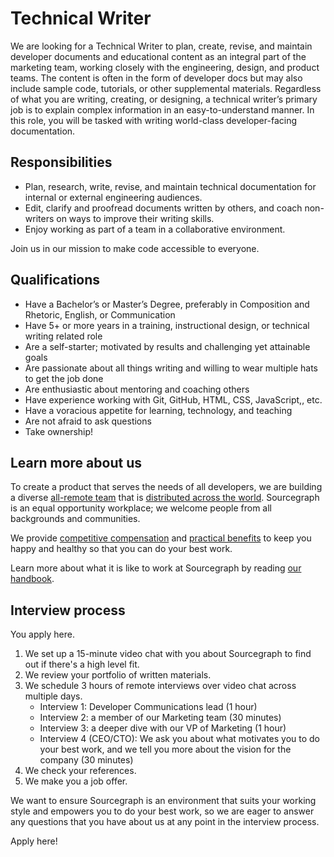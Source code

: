 # Technical Writer

We are looking for a Technical Writer to plan, create, revise, and maintain developer documents and educational content as an integral part of the marketing team, working closely with the engineering, design, and product teams. The content is often in the form of developer docs but may also include sample code, tutorials, or other supplemental materials. Regardless of what you are writing, creating, or designing, a technical writer’s primary job is to explain complex information in an easy-to-understand manner. In this role, you will be tasked with writing world-class developer-facing documentation.  


## Responsibilities



*   Plan, research, write, revise, and maintain technical documentation for internal or external engineering audiences.
*   Edit, clarify and proofread documents written by others, and coach non-writers on ways to improve their writing skills.
*   Enjoy working as part of a team in a collaborative environment.

Join us in our mission to make code accessible to everyone.


## Qualifications



*   Have a Bachelor’s or Master’s Degree, preferably in Composition and Rhetoric, English, or Communication
*   Have 5+ or more years in a training, instructional design, or technical writing related role
*   Are a self-starter; motivated by results and challenging yet attainable goals
*   Are passionate about all things writing and willing to wear multiple hats to get the job done
*    Are enthusiastic about mentoring and coaching others
*   Have experience working with Git, GitHub, HTML, CSS, JavaScript,, etc.
*   Have a voracious appetite for learning, technology, and teaching
*   Are not afraid to ask questions
*   Take ownership!


## Learn more about us

To create a product that serves the needs of all developers, we are building a diverse [all-remote team](https://about.sourcegraph.com/company/remote) that is [distributed across the world](https://about.sourcegraph.com/company/team). Sourcegraph is an equal opportunity workplace; we welcome people from all backgrounds and communities.

We provide [competitive compensation](https://about.sourcegraph.com/handbook/people-ops/compensation) and [practical benefits](https://about.sourcegraph.com/handbook/people-ops/benefits-and-perks) to keep you happy and healthy so that you can do your best work.

Learn more about what it is like to work at Sourcegraph by reading [our handbook](https://about.sourcegraph.com/handbook/).


## Interview process

You apply here.



1. We set up a 15-minute video chat with you about Sourcegraph to find out if there's a high level fit.
2. We review your portfolio of written materials.
3. We schedule 3 hours of remote interviews over video chat across multiple days.
    *   Interview 1: Developer Communications lead (1 hour)
    *   Interview 2: a member of our Marketing team (30 minutes)
    *   Interview 3: a deeper dive with our VP of Marketing (1 hour)
    *   Interview 4 (CEO/CTO): We ask you about what motivates you to do your best work, and we tell you more about the vision for the company (30 minutes)
4. We check your references.
5. We make you a job offer.

We want to ensure Sourcegraph is an environment that suits your working style and empowers you to do your best work, so we are eager to answer any questions that you have about us at any point in the interview process.

Apply here!
